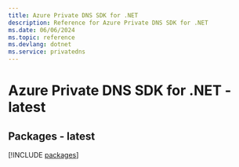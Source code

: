 ```yaml
---
title: Azure Private DNS SDK for .NET
description: Reference for Azure Private DNS SDK for .NET
ms.date: 06/06/2024
ms.topic: reference
ms.devlang: dotnet
ms.service: privatedns
---
```

# Azure Private DNS SDK for .NET - latest
## Packages - latest
[!INCLUDE [packages](private-dns-index.md)]